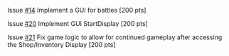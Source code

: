 Issue [#14](https://github.com/UCSB-CS56-Projects/cs56-games-simple-rpg/issues/14) Implement a GUI for battles [200 pts]

Issue [#20](https://github.com/UCSB-CS56-Projects/cs56-games-simple-rpg/issues/20) Implement GUI StartDisplay [200 pts]

Issue [#21](https://github.com/UCSB-CS56-Projects/cs56-games-simple-rpg/issues/21) Fix game logic to allow for continued gameplay after accessing the Shop/Inventory Display [200 pts]
